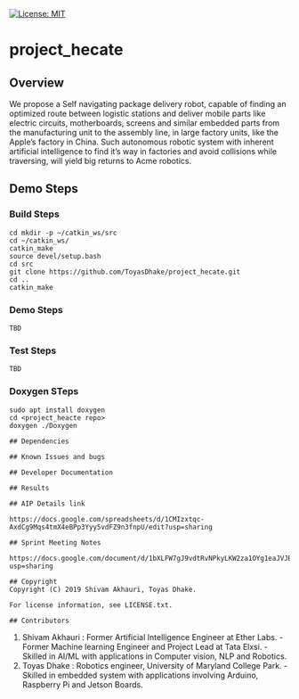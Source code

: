 [![License: MIT](https://img.shields.io/badge/License-MIT-green.svg)](https://github.com/ToyasDhake/project_hecate/blob/master/LICENSE.txt)

# project_hecate

## Overview 

We propose a Self navigating package delivery robot, capable of finding an optimized route between logistic stations and deliver mobile parts like electric circuits, motherboards, screens and similar embedded parts from the manufacturing unit to the assembly line, in large factory units, like the Apple’s factory in China. Such autonomous robotic system with inherent artificial intelligence to find it’s way in factories and avoid collisions while traversing, will yield big returns to Acme robotics.

## Demo Steps

### Build Steps
```
cd mkdir -p ~/catkin_ws/src
cd ~/catkin_ws/
catkin_make
source devel/setup.bash
cd src
git clone https://github.com/ToyasDhake/project_hecate.git
cd ..
catkin_make
```

### Demo Steps
```
TBD
```

### Test Steps
```
TBD
```

### Doxygen STeps
```
sudo apt install doxygen
cd <project_heacte repo>
doxygen ./Doxygen

## Dependencies

## Known Issues and bugs

## Developer Documentation

## Results

## AIP Details link

https://docs.google.com/spreadsheets/d/1CMIzxtqc-AxdCg9Mqs4tmX4eBPp3Yyy5vdFZ9n3fnpU/edit?usp=sharing

## Sprint Meeting Notes

https://docs.google.com/document/d/1bXLFW7gJ9vdtRvNPkyLKW2za1OYg1eaJVJBhiPVOmLE/edit?usp=sharing

## Copyright
Copyright (C) 2019 Shivam Akhauri, Toyas Dhake.

For license information, see LICENSE.txt.

## Contributors
```
1. Shivam Akhauri : Former Artificial Intelligence Engineer at Ether Labs. -Former Machine learning Engineer and Project Lead at Tata Elxsi. -Skilled in AI/ML with applications in Computer vision, NLP and Robotics.
2. Toyas Dhake : Robotics engineer, University of Maryland College Park. -Skilled in embedded system with applications involving Arduino, Raspberry Pi and Jetson Boards.
```